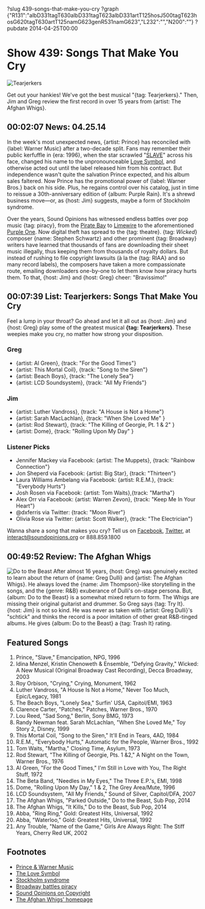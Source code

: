 ?slug 439-songs-that-make-you-cry
?graph {"R131":"albD331tagT630albD331tagT623albD331artT125hosJ500tagT623hosG620tagT630artT125namG623genR531namG623","L232":"","N200":""}
?pubdate 2014-04-25T00:00

# Show 439: Songs That Make You Cry

![Tearjerkers](http://static.soundopinions.org/images/2014/crying_web2.jpg)

Get out your hankies! We've got the best musical "{tag: Tearjerkers}." Then, Jim and Greg review the first record in over 15 years from  {artist: The Afghan Whigs}.

## 00:02:07 News: 04.25.14
In the week's most unexpected news, {artist: Prince} has reconciled with {label: Warner Music} after a two-decade split. Fans may remember their public kerfuffle in {era: 1996}, when the star scrawled "[SLAVE](http://www.thatericalper.com/wp-content/uploads/2014/04/prince_cheek.jpg)" across his face, changed his name to the unpronounceable [Love Symbol](https://upload.wikimedia.org/wikipedia/en/a/af/Prince_logo.svg), and otherwise acted out until the label released him from his contract. But independence wasn't quite the salvation Prince expected, and his album sales faltered. Now Prince has the promotional power of {label: Warner Bros.} back on his side. Plus, he regains control over his catalog, just in time to reissue a 30th-anniversary edition of {album: Purple Rain}. It's a shrewd business move—or, as {host: Jim} suggests, maybe a form of Stockholm syndrome.

Over the years, Sound Opinions has witnessed endless battles over pop music {tag: piracy}, from the [Pirate Bay](/show/178/) to [Limewire](/show/287/) to the aforementioned [Purple One](/show/101/). Now digital theft has spread to the {tag: theatre}. {tag: *Wicked*} composer {name: Stephen Schwartz} and other prominent {tag: Broadway} writers have learned that thousands of fans are downloading their sheet music illegally, thus keeping them from thousands of royalty dollars. But instead of rushing to file copyright lawsuits (à la the {tag: RIAA} and so many record labels), the composers have taken a more compassionate route, emailing downloaders one-by-one to let them know how piracy hurts them. To that, {host: Jim} and {host: Greg} cheer: "Bravissimo!"

## 00:07:39 List: Tearjerkers: Songs That Make You Cry
Feel a lump in your throat? Go ahead and let it all out as {host: Jim} and {host: Greg} play some of the greatest musical **{tag: Tearjerkers}**. These weepies make you cry, no matter how strong your disposition. 

### Greg
- {artist: Al Green}, {track: "For the Good Times"}
- {artist: This Mortal Coil}, {track: "Song to the Siren"}
- {artist: Beach Boys}, {track: "The Lonely Sea"}
- {artist: LCD Soundsystem}, {track: "All My Friends"}

### Jim
- {artist: Luther Vandross}, {track: "A House is Not a Home"}
- {artist: Sarah MacLachlan}, {track: "When She Loved Me" }
- {artist: Rod Stewart}, {track: "The Killing of Georgie, Pt. 1 & 2" }
- {artist: Dome}, {track: "Rolling Upon My Day" }

### Listener Picks
- Jennifer Mackey via Facebook: {artist: The Muppets}, {track: "Rainbow Connection"}
- Jon Sheperd via Facebook: {artist: Big Star}, {track: "Thirteen"}
- Laura Williams Ambelang via Facebook: {artist: R.E.M.}, {track: "Everybody Hurts"}
- Josh Rosen via Facebook: {artist: Tom Waits},{track:  "Martha"}
- Alex Orr via Facebook: {artist: Warren Zevon}, {track: "Keep Me In Your Heart"}
- @dxferris via Twitter: {track: "Moon River"}
- Olivia Rose via Twitter: {artist: Scott Walker}, {track: "The Electrician"}

Wanna share a song that makes you cry? Tell us on [Facebook](https://www.facebook.com/soundopinions), [Twitter](https://twitter.com/soundopinions‎), at interact@soundopinions.org or 888.859.1800

## 00:49:52 Review: The Afghan Whigs
![Do to the Beast](http://is3.mzstatic.com/image/thumb/Music4/v4/07/af/5c/07af5c44-54d4-e606-64d6-75b23e6f60a0/source/600x600bb.jpg "483354/815358143")
After almost 16 years, {host: Greg} was genuinely excited to learn about the return of {name: Greg Dulli} and {artist: The Afghan Whigs}. He always loved the {name: Jim Thompson}-like storytelling in the songs, and the {genre: R&B} exuberance of Dulli's on-stage persona. But, {album: Do to the Beast} is a somewhat mixed return to form. The Whigs are missing their original guitarist and drummer. So Greg says {tag: Try It}. {host: Jim} is not so kind. He was never as taken with {artist: Greg Dulli}'s "schtick" and thinks the record is a poor imitation of other great R&B-tinged albums. He gives {album: Do to the Beast} a {tag: Trash It} rating.


## Featured Songs
1. Prince, "Slave," Emancipation, NPG, 1996
1. Idina Menzel, Kristin Chenoweth & Ensemble, "Defying Gravity," Wicked: A New Musical (Original Broadway Cast Recording), Decca Broadway, 2003
1. Roy Orbison, "Crying," Crying, Monument, 1962
1. Luther Vandross, "A House Is Not a Home," Never Too Much, Epic/Legacy, 1981
1. The Beach Boys, "Lonely Sea," Surfin' USA, Capitol/EMI, 1963
1. Clarence Carter, "Patches," Patches, Warner Bros., 1970
1. Lou Reed, "Sad Song," Berlin, Sony BMG, 1973
1. Randy Newman feat. Sarah McLachlan, "When She Loved Me," Toy Story 2, Disney, 1999
1. This Mortal Coil, "Song to the Siren," It'll End in Tears, 4AD, 1984
1. R.E.M., "Everybody Hurts," Automatic for the People, Warner Bros., 1992
1. Tom Waits, "Martha," Closing Time, Asylum, 1973
1. Rod Stewart, "The Killing of Georgie, Pts. 1 &2," A Night on the Town, Warner Bros., 1976
1. Al Green, "For the Good Times," I'm Still in Love with You, The Right Stuff, 1972
1. The Beta Band, "Needles in My Eyes," The Three E.P.'s, EMI, 1998
1. Dome, "Rolling Upon My Day," 1 & 2, The Grey Area/Mute, 1996
1. LCD Soundsystem, "All My Friends," Sound of Silver, Capitol/DFA, 2007
1. The Afghan Whigs, "Parked Outside," Do to the Beast, Sub Pop, 2014
1. The Afghan Whigs, "It Kills," Do to the Beast, Sub Pop, 2014
1. Abba, "Ring Ring," Gold: Greatest Hits, Universal, 1992
1. Abba, "Waterloo," Gold: Greatest Hits, Universal, 1992
1. Any Trouble, "Name of the Game," Girls Are Always Right: The Stiff Years, Cherry Red UK, 2002

## Footnotes
- [Prince & Warner Music](http://artsbeat.blogs.nytimes.com/2014/04/18/years-after-a-bitter-fight-prince-and-warner-brothers-make-a-new-deal/?_php=true&_type=blogs&_php=true&_type=blogs&_r=1)
- [The Love Symbol](http://www.ew.com/ew/article/0,,273604,00.html)
- [Stockholm syndrome](http://medical-dictionary.thefreedictionary.com/Stockholm+syndrome)
- [Broadway battles piracy](http://www.billboard.com/biz/articles/news/publishing/6062791/wicked-composer-stephen-schwartz-joins-fight-against-sheet)
- [Sound Opinions on Copyright](http://www.soundopinions.org/show/134/#lawrencelessig)
- [The Afghan Whigs' homepage](http://theafghanwhigs.com/)
